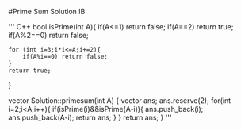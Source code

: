 #Prime Sum Solution IB

''' C++
bool isPrime(int A){
    if(A<=1) return false;
    if(A==2) return true;
    if(A%2==0) return false;
    
    for (int i=3;i*i<=A;i+=2){
        if(A%i==0) return false;
    }
    return true;
}



vector<int> Solution::primesum(int A) {
    vector <int> ans;
    ans.reserve(2);
    for(int i=2;i<A;i++){
        if(isPrime(i)&&isPrime(A-i)){
            ans.push_back(i);
            ans.push_back(A-i);
            return ans;
        }
    }
    return ans;
}
'''
